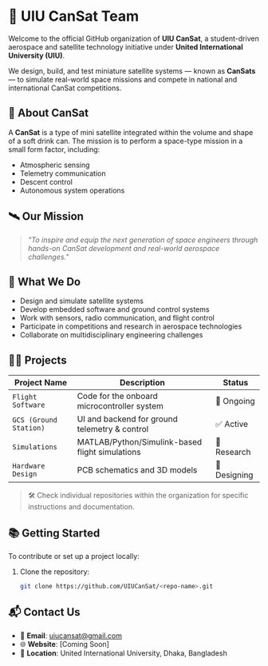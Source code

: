 # 🚀 UIU CanSat Team

Welcome to the official GitHub organization of **UIU CanSat**, a student-driven aerospace and satellite technology initiative under **United International University (UIU)**.

We design, build, and test miniature satellite systems — known as **CanSats** — to simulate real-world space missions and compete in national and international CanSat competitions.


## 📡 About CanSat

A **CanSat** is a type of mini satellite integrated within the volume and shape of a soft drink can. The mission is to perform a space-type mission in a small form factor, including:

- Atmospheric sensing
- Telemetry communication
- Descent control
- Autonomous system operations


## 🛰️ Our Mission

> *"To inspire and equip the next generation of space engineers through hands-on CanSat development and real-world aerospace challenges."*


## 🧠 What We Do

- Design and simulate satellite systems  
- Develop embedded software and ground control systems  
- Work with sensors, radio communication, and flight control  
- Participate in competitions and research in aerospace technologies  
- Collaborate on multidisciplinary engineering challenges


## 🧑‍💻 Projects

| Project Name         | Description                                      | Status   |
|----------------------|--------------------------------------------------|----------|
| `Flight Software`    | Code for the onboard microcontroller system      | 🚧 Ongoing |
| `GCS (Ground Station)` | UI and backend for ground telemetry & control | ✅ Active |
| `Simulations`        | MATLAB/Python/Simulink-based flight simulations | 🧪 Research |
| `Hardware Design`    | PCB schematics and 3D models                     | 🔧 Designing |

> 🛠️ Check individual repositories within the organization for specific instructions and documentation.


## 📚 Getting Started

To contribute or set up a project locally:

1. Clone the repository:
   ```bash
   git clone https://github.com/UIUCanSat/<repo-name>.git
   ```

## 📬 Contact Us

* 📧 **Email**: [uiucansat@gmail.com](mailto:uiucansat@gmail.com)
* 🌐 **Website**: \[Coming Soon]
* 📍 **Location**: United International University, Dhaka, Bangladesh
